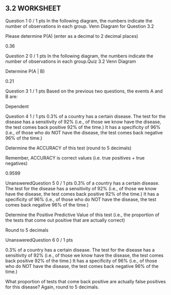 ## 3.2 WORKSHEET

Question 1
0 / 1 pts
In the following diagram, the numbers indicate the number of observations in each group.
Venn Diagram for Question 3.2

Please determine P(A) (enter as a decimal to 2 decimal places)

0.36

Question 2
0 / 1 pts
In the following diagram, the numbers indicate the number of observations in each group.Quiz 3.2 Venn Diagram

Determine P(A | B)

0.21

Question 3
1 / 1 pts
Based on the previous two questions, the events A and B are:

  Dependent

Question 4
1 / 1 pts
0.3% of a country has a certain disease.  The test for the disease has a sensitivity of 92% (i.e., of those we know have the disease, the test comes back
positive 92% of the time.)  It has a specificity of 96%  (i.e., of those who do NOT have the disease, the test comes back negative 96% of the time.)

Determine the ACCURACY of this test (round to 5 decimals)

Remember, ACCURACY is correct values (i.e. true positives + true negatives)

0.9599

UnansweredQuestion 5
0 / 1 pts
0.3% of a country has a certain disease.  The test for the disease has a sensitivity of 92% (i.e., of those we know have the disease, the test comes back
positive 92% of the time.)  It has a specificity of 96%  (i.e., of those who do NOT have the disease, the test comes back negative 96% of the time.)

Determine the Positive Predictive Value of this test (i.e., the proportion of the tests that come out positive that are actually correct)

Round to 5 decimals


UnansweredQuestion 6
0 / 1 pts


0.3% of a country has a certain disease.  The test for the disease has a sensitivity of 92% (i.e., of those we know have the disease, the test comes back
positive 92% of the time.)  It has a specificity of 96%  (i.e., of those who do NOT have the disease, the test comes back negative 96% of the time.)

What proportion of tests that come back positive are actually false positives for this disease?
Again, round to 5 decimals.
